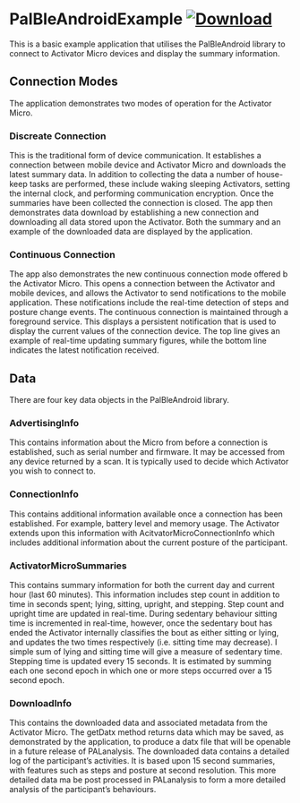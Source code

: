 # PalBleAndroidExample [ ![Download](https://api.bintray.com/packages/pal/maven/PalBleAndroid/images/download.svg?version=0.5.10) ](https://bintray.com/pal/maven/PalBleAndroid/0.5.10/link)
This is a basic example application that utilises the PalBleAndroid library to connect to Activator Micro devices and display the summary information.
## Connection Modes
The application demonstrates two modes of operation for the Activator Micro.
### Discreate Connection
This is the traditional form of device communication. It establishes a connection between mobile device and Activator Micro and downloads the latest summary data.
In addition to collecting the data a number of house-keep tasks are performed, these include waking sleeping Activators, setting the internal clock, and performing communication encryption.
Once the summaries have been collected the connection is closed. The app then demonstrates data download by establishing a new connection and downloading all data stored upon the Activator.
Both the summary and an example of the downloaded data are displayed by the application.
### Continuous Connection
The app also demonstrates the new continuous connection mode offered b the Activator Micro. This opens a connection between the Activator and mobile devices, and allows the Activator to send notifications to the mobile application. These notifications include the real-time detection of steps and posture change events.
The continuous connection is maintained through a foreground service. This displays a persistent notification that is used to display the current values of the connection device.
The top line gives an example of real-time updating summary figures, while the bottom line indicates the latest notification received.
## Data
There are four key data objects in the PalBleAndroid library.
### AdvertisingInfo
This contains information about the Micro from before a connection is established, such as serial number and firmware. It may be accessed from any device returned by a scan. It is typically used to decide which Activator you wish to connect to.
### ConnectionInfo
This contains additional information available once a connection has been established. For example, battery level and memory usage. The Activator extends upon this information with AcitvatorMicroConnectionInfo which includes additional information about the current posture of the participant.
### ActivatorMicroSummaries
This contains summary information for both the current day and current hour (last 60 minutes). This information includes step count in addition to time in seconds spent; lying, sitting, upright, and stepping. Step count and upright time are updated in real-time. During sedentary behaviour sitting time is incremented in real-time, however, once the sedentary bout has ended the Activator internally classifies the bout as either sitting or lying, and updates the two times respectively (i.e. sitting time may decrease). I simple sum of lying and sitting time will give a measure of sedentary time. Stepping time is updated every 15 seconds. It is estimated by summing each one second epoch in which one or more steps occurred over a 15 second epoch.
### DownloadInfo
This contains the downloaded data and associated metadata from the Activator Micro. The getDatx method returns data which may be saved, as demonstrated by the application, to produce a datx file that will be openable in a future release of PALanalysis. The downloaded data contains a detailed log of the participant’s activities. It is based upon 15 second summaries, with features such as steps and posture at second resolution. This more detailed data ma be post processed in PALanalysis to form a more detailed analysis of the participant’s behaviours.
